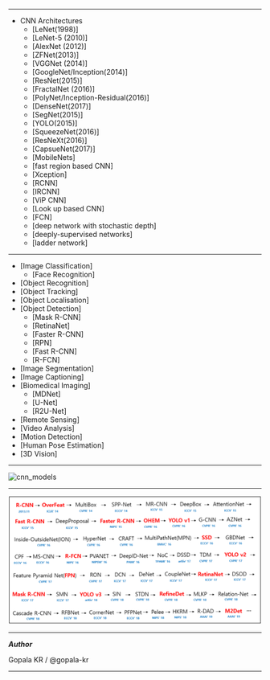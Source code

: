 ----------------
  - CNN Architectures
    - [LeNet(1998)] 
    - [LeNet-5 (2010)] 
    - [AlexNet (2012)]
    - [ZFNet(2013)]
    - [VGGNet (2014)]
    - [GoogleNet/Inception(2014)]
    - [ResNet(2015)]
    - [FractalNet (2016)]
    - [PolyNet/Inception-Residual(2016)]
    - [DenseNet(2017)]    
    - [SegNet(2015)]
    - [YOLO(2015)]
    - [SqueezeNet(2016)]
    - [ResNeXt(2016)]
    - [CapsueNet(2017)]
    - [MobileNets]
    - [fast region based CNN]
    - [Xception]
    - [RCNN]
    - [IRCNN]
    - [ViP CNN]
    - [Look up based CNN]
    - [FCN]
    - [deep network with stochastic depth]
    - [deeply-supervised networks]
    - [ladder network]

-------------------------

   - [Image Classification]
      - [Face Recognition]    
   - [Object Recognition]
   - [Object Tracking]
   - [Object Localisation]
   - [Object Detection] 
     - [Mask R-CNN]
     - [RetinaNet]
     - [Faster R-CNN]
     - [RPN]
     - [Fast R-CNN]
     - [R-FCN]
   - [Image Segmentation]
   - [Image Captioning]
   - [Biomedical Imaging]
     - [MDNet]
     - [U-Net]
     - [R2U-Net]
   - [Remote Sensing]
   - [Video Analysis]
   - [Motion Detection]
   - [Human Pose Estimation]
   - [3D Vision]
--------------

![cnn_models](https://github.com/gopala-kr/CNNs/blob/master/resources/img/cnn_models.PNG)

------------

<p align="center">
  <img width="1000" src="https://github.com/hoya012/deep_learning_object_detection/blob/master/assets/deep_learning_object_detection_history.PNG" "Example of anomaly detection.">
</p>

-------------

_**Author**_

Gopala KR / @gopala-kr


--------------
